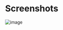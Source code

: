 # Screenshots

![image](https://github.com/Varchasva45/dueldice/assets/97362029/24ac6fd5-de49-413e-a0d4-039286a53767)

